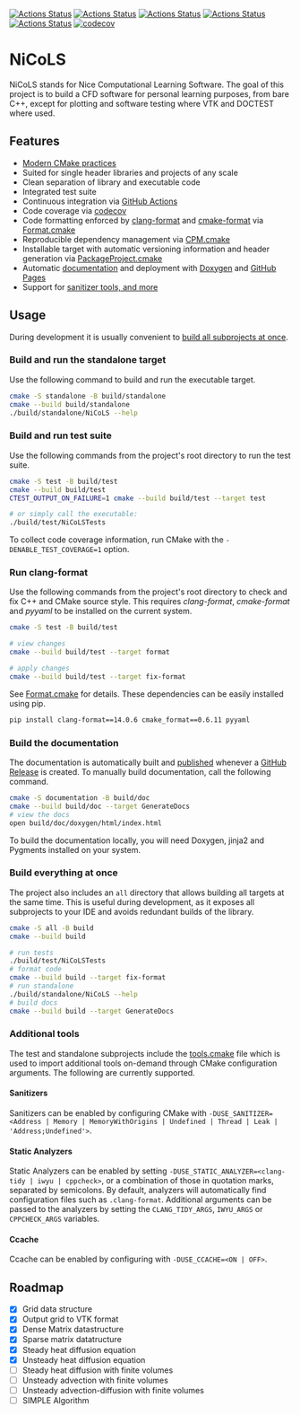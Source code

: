 [![Actions Status](https://github.com/TheLartians/ModernCppStarter/workflows/MacOS/badge.svg)](https://github.com/TheLartians/ModernCppStarter/actions)
[![Actions Status](https://github.com/TheLartians/ModernCppStarter/workflows/Windows/badge.svg)](https://github.com/TheLartians/ModernCppStarter/actions)
[![Actions Status](https://github.com/TheLartians/ModernCppStarter/workflows/Ubuntu/badge.svg)](https://github.com/TheLartians/ModernCppStarter/actions)
[![Actions Status](https://github.com/TheLartians/ModernCppStarter/workflows/Style/badge.svg)](https://github.com/TheLartians/ModernCppStarter/actions)
[![Actions Status](https://github.com/TheLartians/ModernCppStarter/workflows/Install/badge.svg)](https://github.com/TheLartians/ModernCppStarter/actions)
[![codecov](https://codecov.io/gh/TheLartians/ModernCppStarter/branch/master/graph/badge.svg)](https://codecov.io/gh/TheLartians/ModernCppStarter)


# NiCoLS

NiCoLS stands for Nice Computational Learning Software. The goal of this project is to build a CFD software for personal learning purposes, from bare C++, except for plotting and software testing where VTK and DOCTEST where used.

## Features

- [Modern CMake practices](https://pabloariasal.github.io/2018/02/19/its-time-to-do-cmake-right/)
- Suited for single header libraries and projects of any scale
- Clean separation of library and executable code
- Integrated test suite
- Continuous integration via [GitHub Actions](https://help.github.com/en/actions/)
- Code coverage via [codecov](https://codecov.io)
- Code formatting enforced by [clang-format](https://clang.llvm.org/docs/ClangFormat.html) and [cmake-format](https://github.com/cheshirekow/cmake_format) via [Format.cmake](https://github.com/TheLartians/Format.cmake)
- Reproducible dependency management via [CPM.cmake](https://github.com/TheLartians/CPM.cmake)
- Installable target with automatic versioning information and header generation via [PackageProject.cmake](https://github.com/TheLartians/PackageProject.cmake)
- Automatic [documentation](https://thelartians.github.io/ModernCppStarter) and deployment with [Doxygen](https://www.doxygen.nl) and [GitHub Pages](https://pages.github.com)
- Support for [sanitizer tools, and more](#additional-tools)

## Usage

During development it is usually convenient to [build all subprojects at once](#build-everything-at-once).

### Build and run the standalone target

Use the following command to build and run the executable target.

```bash
cmake -S standalone -B build/standalone
cmake --build build/standalone
./build/standalone/NiCoLS --help
```

### Build and run test suite

Use the following commands from the project's root directory to run the test suite.

```bash
cmake -S test -B build/test
cmake --build build/test
CTEST_OUTPUT_ON_FAILURE=1 cmake --build build/test --target test

# or simply call the executable: 
./build/test/NiCoLSTests
```

To collect code coverage information, run CMake with the `-DENABLE_TEST_COVERAGE=1` option.

### Run clang-format

Use the following commands from the project's root directory to check and fix C++ and CMake source style.
This requires _clang-format_, _cmake-format_ and _pyyaml_ to be installed on the current system.

```bash
cmake -S test -B build/test

# view changes
cmake --build build/test --target format

# apply changes
cmake --build build/test --target fix-format
```

See [Format.cmake](https://github.com/TheLartians/Format.cmake) for details.
These dependencies can be easily installed using pip.

```bash
pip install clang-format==14.0.6 cmake_format==0.6.11 pyyaml
```

### Build the documentation

The documentation is automatically built and [published](https://thelartians.github.io/ModernCppStarter) whenever a [GitHub Release](https://help.github.com/en/github/administering-a-repository/managing-releases-in-a-repository) is created.
To manually build documentation, call the following command.

```bash
cmake -S documentation -B build/doc
cmake --build build/doc --target GenerateDocs
# view the docs
open build/doc/doxygen/html/index.html
```

To build the documentation locally, you will need Doxygen, jinja2 and Pygments installed on your system.

### Build everything at once

The project also includes an `all` directory that allows building all targets at the same time.
This is useful during development, as it exposes all subprojects to your IDE and avoids redundant builds of the library.

```bash
cmake -S all -B build
cmake --build build

# run tests
./build/test/NiCoLSTests
# format code
cmake --build build --target fix-format
# run standalone
./build/standalone/NiCoLS --help
# build docs
cmake --build build --target GenerateDocs
```

### Additional tools

The test and standalone subprojects include the [tools.cmake](cmake/tools.cmake) file which is used to import additional tools on-demand through CMake configuration arguments.
The following are currently supported.

#### Sanitizers

Sanitizers can be enabled by configuring CMake with `-DUSE_SANITIZER=<Address | Memory | MemoryWithOrigins | Undefined | Thread | Leak | 'Address;Undefined'>`.

#### Static Analyzers

Static Analyzers can be enabled by setting `-DUSE_STATIC_ANALYZER=<clang-tidy | iwyu | cppcheck>`, or a combination of those in quotation marks, separated by semicolons.
By default, analyzers will automatically find configuration files such as `.clang-format`.
Additional arguments can be passed to the analyzers by setting the `CLANG_TIDY_ARGS`, `IWYU_ARGS` or `CPPCHECK_ARGS` variables.

#### Ccache

Ccache can be enabled by configuring with `-DUSE_CCACHE=<ON | OFF>`.

## Roadmap

- [X] Grid data structure
- [x] Output grid to VTK format
- [x] Dense Matrix datastructure
- [X] Sparse matrix datatructure
- [X] Steady heat diffusion equation
- [X] Unsteady heat diffusion equation
- [ ] Steady heat diffusion with finite volumes
- [ ] Unsteady advection with finite volumes
- [ ] Unsteady advection-diffusion with finite volumes
- [ ] SIMPLE Algorithm